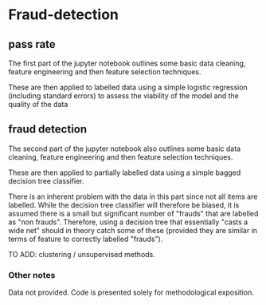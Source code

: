 # Fraud-detection

## pass rate

The first part of the jupyter notebook outlines some basic data cleaning, feature engineering and then feature selection techniques.

These are then applied to labelled data using a simple logistic regression (including standard errors) to assess the viability of the model and the quality of the data


## fraud detection

The second part of the jupyter notebook also outlines some basic data cleaning, feature engineering and then feature selection techniques.

These are then applied to partially labelled data using a simple bagged decision tree classifier.

There is an inherent problem with the data in this part since not all items are labelled. While the decision tree classifier will therefore be biased, it is assumed there is a small but significant number of "frauds" that are labelled as "non frauds". Therefore, using a decision tree that essentially "casts a wide net" should in theory catch some of these (provided they are similar in terms of feature to correctly labelled "frauds").

TO ADD: clustering / unsupervised methods.

### Other notes

Data not provided. Code is presented solely for methodological exposition. 
